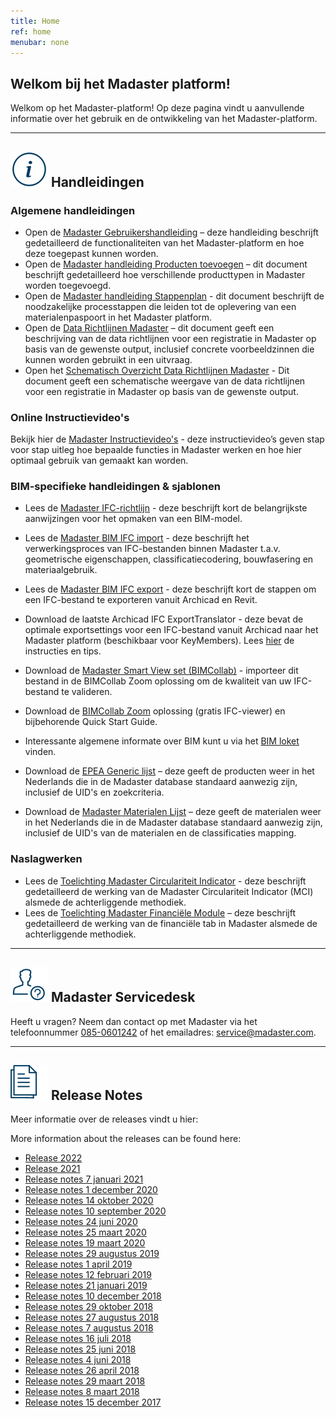 ```yaml
---
title: Home
ref: home
menubar: none
---
```


## Welkom bij het Madaster platform!
Welkom op het Madaster-platform! Op deze pagina vindt u aanvullende informatie over het gebruik en de ontwikkeling van het Madaster-platform.

---

## <img class="header-img" src="/assets/images/767.svg" /> Handleidingen

### Algemene handleidingen

 * Open de <a href="/files/nl/Madaster - Gebruikershandleiding.pdf" target="_blank">Madaster Gebruikershandleiding</a> – deze handleiding beschrijft gedetailleerd de functionaliteiten van het Madaster-platform en hoe deze toegepast kunnen worden.
 * Open de <a href="/files/nl/Madaster - Handleiding Product toevoegen.pdf" target="_blank">Madaster handleiding Producten toevoegen</a> – dit document beschrijft gedetailleerd hoe verschillende producttypen in Madaster worden toegevoegd.
 * Open de <a href="/files/nl/Madaster - Stappenplan.pdf" target="_blank">Madaster handleiding Stappenplan</a> - dit document beschrijft de noodzakelijke processtappen die leiden tot de oplevering van een materialenpaspoort in het Madaster platform.
 * Open de <a href="/files/nl/Madaster - Data richtlijnen Madaster.pdf" target="_blank">Data Richtlijnen Madaster</a> – dit document geeft een beschrijving van de data richtlijnen voor een registratie in Madaster op basis van de gewenste output, inclusief concrete voorbeeldzinnen die kunnen worden gebruikt in een uitvraag.
 * Open het <a href="/files/nl/Data requirements Madaster schematisch overzicht.xlsx" target="_blank">Schematisch Overzicht Data Richtlijnen Madaster</a> - Dit document geeft een schematische weergave van de data richtlijnen voor een registratie in Madaster op basis van de gewenste output.

### Online Instructievideo's

Bekijk hier de <a href="https://www.youtube.com/watch?v=fPVuCa9L1uQ&list=PLS17hWTtwLRQjWdwc1G_x9wTcH1hFdUeB" target="_blank">Madaster Instructievideo's</a> - deze instructievideo’s geven stap voor stap uitleg hoe bepaalde functies in Madaster werken en hoe hier optimaal gebruik van gemaakt kan worden.


### BIM-specifieke handleidingen & sjablonen

 * Lees de <a href="/files/nl/Madaster BIM - IFC Richtlijnen.pdf" target="_blank">Madaster IFC-richtlijn</a> - deze beschrijft kort de belangrijkste aanwijzingen voor het opmaken van een BIM-model.
 * Lees de <a href="/files/nl/Madaster BIM - IFC import proces.pdf" target="_blank">Madaster BIM IFC import</a> - deze beschrijft het verwerkingsproces van IFC-bestanden binnen Madaster t.a.v. geometrische eigenschappen, classificatiecodering, bouwfasering en materiaalgebruik.
 * Lees de <a href="/files/nl/Madaster BIM - IFC Export.pdf" target="_blank">Madaster BIM IFC export</a> - deze beschrijft kort de stappen om een IFC-bestand te exporteren vanuit Archicad en Revit.
 * Download de laatste Archicad IFC ExportTranslator - deze bevat de optimale exportsettings voor een IFC-bestand vanuit Archicad naar het Madaster platform (beschikbaar voor KeyMembers). Lees <a href="https://helpcenter.kubusinfo.nl/portal/nl/kb/articles/ifc-modelexport-voor-madaster#Verwijzigingen" target="_blank" >hier</a> de instructies en tips.
 * Download de <a href="http://www.bimcollab.com/en/Support/Support/Downloads/BIMcollab-ZOOM" target="_blank">Madaster Smart View set (BIMCollab)</a> - importeer dit bestand in de BIMCollab Zoom oplossing om de kwaliteit van uw IFC-bestand te valideren.
 * Download de <a href="http://www.bimcollab.com/en/Support/Support/Downloads/BIMcollab-ZOOM" target="_blank">BIMCollab Zoom</a> oplossing (gratis IFC-viewer) en bijbehorende Quick Start Guide.
 * Interessante algemene informate over BIM kunt u via het <a href="https://www.bimloket.nl/p/294/BIM-basis-ILS" target="_blank">BIM loket</a> vinden.

 * Download de <a href="/files/nl/Epea_Generic.xlsx" target="_blank">EPEA Generic lijst</a> – deze geeft de producten weer in het Nederlands die in de Madaster database standaard aanwezig zijn, inclusief de UID's en zoekcriteria.
 * Download de <a href="/files/nl/Madaster Materialen.xlsx" target="_blank">Madaster Materialen Lijst</a> – deze geeft de materialen weer in het Nederlands die in de Madaster database standaard aanwezig zijn, inclusief de UID's van de materialen en de classificaties mapping.


### Naslagwerken

* Lees de <a href="/files/Toelichting_Madaster_Circulariteit_Indicator_v1.0_nl.pdf" target="_blank">Toelichting Madaster Circulariteit Indicator</a> - deze beschrijft gedetailleerd de werking van de Madaster Circulariteit Indicator (MCI) alsmede de achterliggende methodiek.
* Lees de <a href="/files/nl/Madaster - Financieel.pdf" target="_blank">Toelichting Madaster Financiële Module</a> – deze beschrijft gedetailleerd de werking van de financiële tab in Madaster alsmede de achterliggende methodiek.
 
---

## <img class="header-img" src="/assets/images/771.svg" /> Madaster Servicedesk
Heeft u vragen? Neem dan contact op met Madaster via het telefoonnummer [085-0601242](tel:+31850601242) of het emailadres: <service@madaster.com>.

---

## <img class="header-img" src="/assets/images/770.svg" /> Release Notes

Meer informatie over de releases vindt u hier:

More information about the releases can be found here:

* <a href="/files/nl/Madaster Releasenotes 2022.pdf" target="_blank">Release 2022</a>
* <a href="/files/nl/Madaster Releasenotes 2021.pdf" target="_blank">Release 2021</a>
* <a href="/files/Madaster Releasenotes_2020_09_NL.pdf" target="_blank">Release notes 7 januari 2021</a>
* <a href="/files/Madaster Releasenotes_2020_08_NL.pdf" target="_blank">Release notes 1 december 2020</a>
* <a href="/files/Madaster Releasenotes_2020_06_NL.pdf" target="_blank">Release notes 14 oktober 2020</a>
* <a href="/files/Madaster Releasenotes_2020_05_NL.pdf" target="_blank">Release notes 10 september 2020</a>
* <a href="/files/Madaster Releasenotes_2020_04_NE.pdf" target="_blank">Release notes 24 juni 2020</a>
* <a href="/files/Releasenotes_Release_2020_03_NL.pdf" target="_blank">Release notes 25 maart 2020</a>
* <a href="/files/Releasenotes_Release_2020_0102_NL.pdf" target="_blank">Release notes 19 maart 2020</a>
* <a href="/files/Releasenotes_Release_2019.8_nl.pdf" target="_blank">Release notes 29 augustus 2019</a>
* <a href="/files/Releasenotes_Release_2019.3_nl.pdf" target="_blank">Release notes 1 april 2019</a>
* <a href="/files/Releasenotes_Release_2019.2_nl.pdf" target="_blank">Release notes 12 februari 2019</a>
* <a href="/files/Releasenotes_Release_2019.1_nl.pdf" target="_blank">Release notes 21 januari 2019</a>
* <a href="/files/Releasenotes_Release_2018.12_nl.pdf" target="_blank">Release notes 10 december 2018</a>
* <a href="/files/Releasenotes_Release_2018.9_nl.pdf" target="_blank">Release notes 29 oktober 2018</a>
* <a href="/files/Releasenotes_Release_2018.8_nl.pdf" target="_blank">Release notes 27 augustus 2018</a>
* <a href="/files/Releasenotes_Release_2018.7_nl.pdf" target="_blank">Release notes 7 augustus 2018</a>
* <a href="/files/Releasenotes_Release_2018.6_nl.pdf" target="_blank">Release notes 16 juli 2018</a>
* <a href="/files/Releasenotes_Release_2018.5_nl.pdf" target="_blank">Release notes 25 juni 2018</a>
* <a href="/files/Releasenotes_Release_2018.4_nl.pdf" target="_blank">Release notes 4 juni 2018</a>
* <a href="/files/Releasenotes_Release_2018.3_nl.pdf" target="_blank">Release notes 26 april 2018</a>
* <a href="/files/Releasenotes_Release_2018.2_nl.pdf" target="_blank">Release notes 29 maart 2018</a>
* <a href="/files/Releasenotes_Release_2018.1_nl.pdf" target="_blank">Release notes 8 maart 2018</a>
* <a href="/files/Releasenotes_Release_2017.1_nl.pdf" target="_blank">Release notes 15 december 2017</a>
